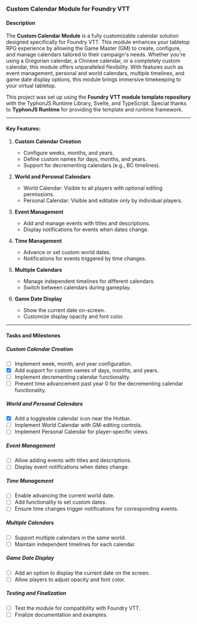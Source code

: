 ### Custom Calendar Module for Foundry VTT

#### Description  
The **Custom Calendar Module** is a fully customizable calendar solution designed specifically for Foundry VTT. This module enhances your tabletop RPG experience by allowing the Game Master (GM) to create, configure, and manage calendars tailored to their campaign's needs. Whether you're using a Gregorian calendar, a Chinese calendar, or a completely custom calendar, this module offers unparalleled flexibility. With features such as event management, personal and world calendars, multiple timelines, and game date display options, this module brings immersive timekeeping to your virtual tabletop.

This project was set up using the **Foundry VTT module template repository** with the TyphonJS Runtime Library, Svelte, and TypeScript. Special thanks to **TyphonJS Runtime** for providing the template and runtime framework.

---

#### Key Features:
1. **Custom Calendar Creation**
   - Configure weeks, months, and years.
   - Define custom names for days, months, and years.
   - Support for decrementing calendars (e.g., BC timelines).

2. **World and Personal Calendars**
   - World Calendar: Visible to all players with optional editing permissions.
   - Personal Calendar: Visible and editable only by individual players.

3. **Event Management**
   - Add and manage events with titles and descriptions.
   - Display notifications for events when dates change.

4. **Time Management**
   - Advance or set custom world dates.
   - Notifications for events triggered by time changes.

5. **Multiple Calendars**
   - Manage independent timelines for different calendars.
   - Switch between calendars during gameplay.

6. **Game Date Display**
   - Show the current date on-screen.
   - Customize display opacity and font color.

---

#### Tasks and Milestones  

##### Custom Calendar Creation
- [ ] Implement week, month, and year configuration.
- [x] Add support for custom names of days, months, and years.
- [ ] Implement decrementing calendar functionality.
- [ ] Prevent time advancement past year 0 for the decrementing calendar functionality.

##### World and Personal Calendars
- [x] Add a toggleable calendar icon near the Hotbar.
- [ ] Implement World Calendar with GM-editing controls.
- [ ] Implement Personal Calendar for player-specific views.

##### Event Management
- [ ] Allow adding events with titles and descriptions.
- [ ] Display event notifications when dates change.

##### Time Management
- [ ] Enable advancing the current world date.
- [ ] Add functionality to set custom dates.
- [ ] Ensure time changes trigger notifications for corresponding events.

##### Multiple Calendars
- [ ] Support multiple calendars in the same world.
- [ ] Maintain independent timelines for each calendar.

##### Game Date Display
- [ ] Add an option to display the current date on the screen.
- [ ] Allow players to adjust opacity and font color.

##### Testing and Finalization
- [ ] Test the module for compatibility with Foundry VTT.
- [ ] Finalize documentation and examples.
